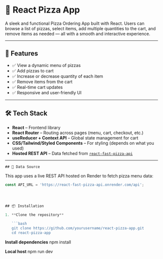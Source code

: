 # 🍕 React Pizza App

A sleek and functional Pizza Ordering App built with React. Users can browse a list of pizzas, select items, add multiple quantities to the cart, and remove items as needed — all with a smooth and interactive experience.

---

## 🚀 Features

- ✅ View a dynamic menu of pizzas
- ✅ Add pizzas to cart
- ✅ Increase or decrease quantity of each item
- ✅ Remove items from the cart
- ✅ Real-time cart updates
- ✅ Responsive and user-friendly UI

---

## 🛠️ Tech Stack

- **React** – Frontend library
- **React Router** – Routing across pages (menu, cart, checkout, etc.)
- **useReducer + Context API** – Global state management for cart
- **CSS/Tailwind/Styled Components** – For styling (depends on what you used)
- **Hosted REST API** – Data fetched from [`react-fast-pizza-api`](https://react-fast-pizza-api.onrender.com/api)

---

    ## 🔗 Data Source

This app uses a live REST API hosted on Render to fetch pizza menu data:

````js
const API_URL = 'https://react-fast-pizza-api.onrender.com/api';




## 📦 Installation

1. **Clone the repository**

   ```bash
   git clone https://github.com/yourusername/react-pizza-app.git
   cd react-pizza-app
````

**Install dependencies**
npm install

**Local host**
npm run dev
